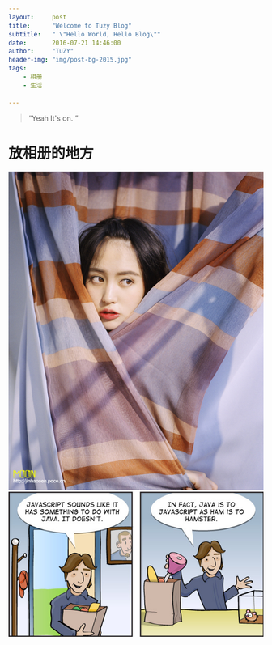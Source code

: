 ```yaml
---
layout:     post
title:      "Welcome to Tuzy Blog"
subtitle:   " \"Hello World, Hello Blog\""
date:       2016-07-21 14:46:00
author:     "TuZY"
header-img: "img/post-bg-2015.jpg"
tags:
    - 相册
    - 生活

---
```


> “Yeah It's on. ”

# 放相册的地方

![java-javascript](/img/in-post/post-js-version/moon01.jpg)
![java-javascript](/img/in-post/post-js-version/javascript-java.jpg)